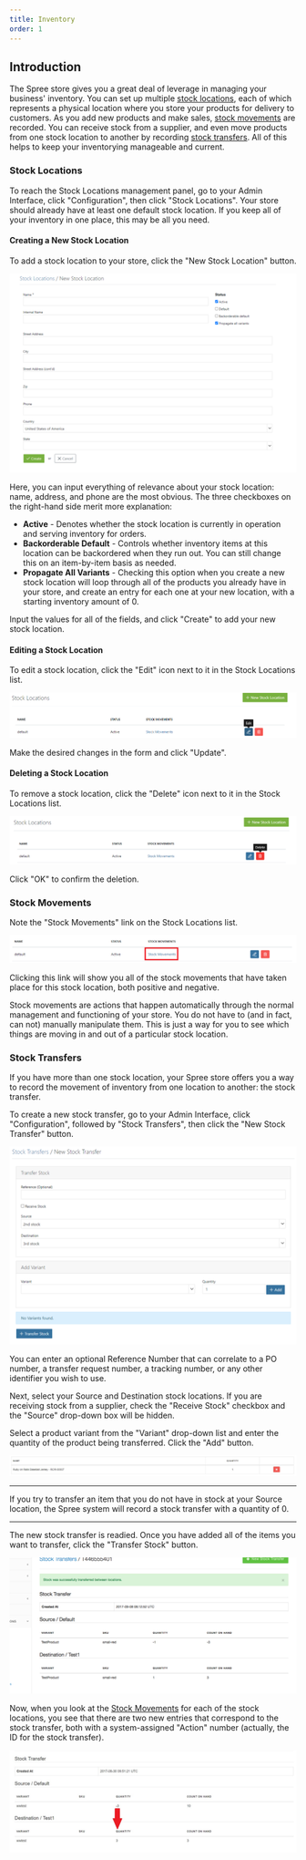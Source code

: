 ```yaml
---
title: Inventory
order: 1
---
```


## Introduction

The Spree store gives you a great deal of leverage in managing your business' inventory. You can set up multiple [stock locations](#stock-locations), each of which represents a physical location where you store your products for delivery to customers. As you add new products and make sales, [stock movements](#stock-movements) are recorded. You can receive stock from a supplier, and even move products from one stock location to another by recording [stock transfers](#stock-transfers). All of this helps to keep your inventorying manageable and current.

### Stock Locations

To reach the Stock Locations management panel, go to your Admin Interface, click "Configuration", then click "Stock Locations". Your store should already have at least one default stock location. If you keep all of your inventory in one place, this may be all you need.

#### Creating a New Stock Location

To add a stock location to your store, click the "New Stock Location" button.

![New Stock Location](../../../images/user/config/new_stock_location.jpg)

Here, you can input everything of relevance about your stock location: name, address, and phone are the most obvious. The three checkboxes on the right-hand side merit more explanation:

* **Active** - Denotes whether the stock location is currently in operation and serving inventory for orders.
* **Backorderable Default** - Controls whether inventory items at this location can be backordered when they run out. You can still change this on an item-by-item basis as needed.
* **Propagate All Variants** - Checking this option when you create a new stock location will loop through all of the products you already have in your store, and create an entry for each one at your new location, with a starting inventory amount of 0.

Input the values for all of the fields, and click "Create" to add your new stock location.

#### Editing a Stock Location

To edit a stock location, click the "Edit" icon next to it in the Stock Locations list.

![Edit Stock Location Icon](../../../images/user/config/edit_stock_location_icon.jpg)

Make the desired changes in the form and click "Update".

#### Deleting a Stock Location

To remove a stock location, click the "Delete" icon next to it in the Stock Locations list.

![Delete Stock Location Icon](../../../images/user/config/delete_stock_location_icon.jpg)

Click "OK" to confirm the deletion.

### Stock Movements

Note the "Stock Movements" link on the Stock Locations list.

![Stock Movements Link](../../../images/user/config/stock_movements_link.jpg)

Clicking this link will show you all of the stock movements that have taken place for this stock location, both positive and negative.

Stock movements are actions that happen automatically through the normal management and functioning of your store. You do not have to (and in fact, can not) manually manipulate them. This is just a way for you to see which things are moving in and out of a particular stock location.

### Stock Transfers

If you have more than one stock location, your Spree store offers you a way to record the movement of inventory from one location to another: the stock transfer.

To create a new stock transfer, go to your Admin Interface, click "Configuration", followed by "Stock Transfers", then click the "New Stock Transfer" button.

![New Stock Transfer](../../../images/user/config/new_stock_transfer.jpg)

You can enter an optional Reference Number that can correlate to a PO number, a transfer request number, a tracking number, or any other identifier you wish to use.

Next, select your Source and Destination stock locations. If you are receiving stock from a supplier, check the "Receive Stock" checkbox and the "Source" drop-down box will be hidden.

Select a product variant from the "Variant" drop-down list and enter the quantity of the product being transferred. Click the "Add" button.

![Stock Transfer Readied](../../../images/user/config/stock_transfer.jpg)

***
If you try to transfer an item that you do not have in stock at your Source location, the Spree system will record a stock transfer with a quantity of 0.
***

The new stock transfer is readied. Once you have added all of the items you want to transfer, click the "Transfer Stock" button.

![Stock Transfer Complete](../../../images/user/config/stock_transfer_complete.jpg)

Now, when you look at the [Stock Movements](#stock-movements) for each of the stock locations, you see that there are two new entries that correspond to the stock transfer, both with a system-assigned "Action" number (actually, the ID for the stock transfer).

![Resulting Stock Movements](../../../images/user/config/resulting_stock_movements.jpg)
